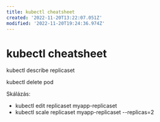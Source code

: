 ```yaml
---
title: kubectl cheatsheet
created: '2022-11-20T13:22:07.051Z'
modified: '2022-11-20T19:24:36.974Z'
---
```


# kubectl cheatsheet

kubectl describe replicaset

kubectl delete pod

Skálázás:
- kubectl edit replicaset myapp-replicaset
- kubectl scale replicaset myapp-replicaset --replicas=2

